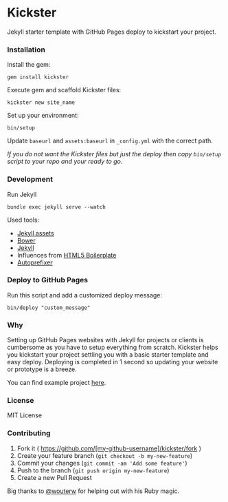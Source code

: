 Kickster
========

Jekyll starter template with GitHub Pages deploy to kickstart your project.

### Installation

Install the gem:

    gem install kickster

Execute gem and scaffold Kickster files:

    kickster new site_name

Set up your environment:

    bin/setup

Update `baseurl` and `assets:baseurl` in `_config.yml` with the correct path.

*If you do not want the Kickster files but just the deploy then copy `bin/setup` script to your repo and your ready to go.*

### Development

Run Jekyll

    bundle exec jekyll serve --watch

Used tools:
  - [Jekyll assets](https://github.com/jekyll/jekyll-assets)
  - [Bower](http://bower.io/)
  - [Jekyll](http://jekyllrb.com/)
  - Influences from [HTML5 Boilerplate](https://html5boilerplate.com/)
  - [Autoprefixer](https://github.com/postcss/autoprefixer)

### Deploy to GitHub Pages

Run this script and add a customized deploy message:

    bin/deploy "custom_message"

### Why

Setting up GitHub Pages websites with Jekyll for projects or clients is cumbersome as you have to setup everything from scratch. Kickster helps you kickstart your project settling you with a basic starter template and easy deploy. Deploying is completed in 1 second so updating your website or prototype is a breeze.

You can find example project [here](https://github.com/nielsenramon/kickster/tree/website).

### License

MIT License

### Contributing

1. Fork it ( https://github.com/[my-github-username]/kickster/fork )
2. Create your feature branch (`git checkout -b my-new-feature`)
3. Commit your changes (`git commit -am 'Add some feature'`)
4. Push to the branch (`git push origin my-new-feature`)
5. Create a new Pull Request

Big thanks to [@wouterw](https://github.com/wouterw) for helping out with his Ruby magic.
